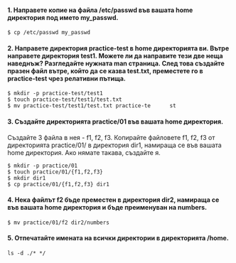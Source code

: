 #### 1. Направете копие на файла /etc/passwd във вашата home директория под името my_passwd.

```shell
$ cp /etc/passwd my_passwd
```
 
 #### 2. Направете директория practice-test в home директорията ви. Вътре направете директория test1. Можете ли да направите тези две неща наведнъж? Разгледайте нужната man страница. След това създайте празен файл вътре, който да се казва test.txt, преместете го в practice-test чрез релативни пътища.


```shell
$ mkdir -p practice-test/test1
$ touch practice-test/test1/test.txt
$ mv practice-test/test1/test.txt practice-te      st

```

#### 3. Създайте директорията practice/01 във вашата home директория.
Създайте 3 файла в нея - f1, f2, f3.
Копирайте файловете f1, f2, f3 от директорията practice/01/ в директория dir1, намираща се във вашата home директория. Ако нямате такава, създайте я.

```shell
$ mkdir -p practice/01
$ touch practice/01/{f1,f2,f3}
$ mkdir dir1
$ cp practice/01/{f1,f2,f3} dir1

```

#### 4. Нека файлът f2 бъде преместен в директория dir2, намираща се във вашата home директория и бъде преименуван на numbers.

```shell
$ mv practice/01/f2 dir2/numbers
```

#### 5. Отпечатайте имената на всички директории в директорията /home.
```shell
ls -d ./* */

```



```shell
```
